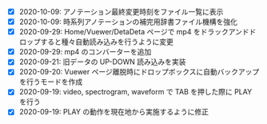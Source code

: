 - [x] 2020-10-09: アノテーション最終変更時刻をファイル一覧に表示
- [x] 2020-10-09: 時系列アノテーションの補完用辞書ファイル機構を強化
- [x] 2020-09-29: Home/Vuewer/DetaDeta ページで mp4 をドラックアンドドロップすると種々自動読み込みを行うように変更
- [x] 2020-09-29: mp4 のコンバーターを追加
- [x] 2020-09-21: 旧データの UP-DOWN 読み込みを実装
- [x] 2020-09-20: Vuewer ページ離脱時にドロップボックスに自動バックアップを行うモードを作成
- [x] 2020-09-19: video, spectrogram, waveform で TAB を押した際に PLAY を行う
- [x] 2020-09-19: PLAY の動作を現在地から実施するように修正
